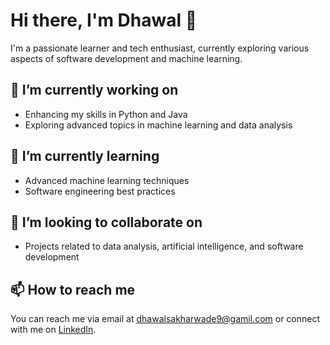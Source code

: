 # Hi there, I'm Dhawal 👋

I'm a passionate learner and tech enthusiast, currently exploring various aspects of software development and machine learning.

## 🔭 I’m currently working on

- Enhancing my skills in Python and Java
- Exploring advanced topics in machine learning and data analysis

## 🌱 I’m currently learning

- Advanced machine learning techniques
- Software engineering best practices

## 👯 I’m looking to collaborate on

- Projects related to data analysis, artificial intelligence, and software development

## 📫 How to reach me

You can reach me via email at [dhawalsakharwade9@gamil.com](mailto:dhawalsakharwade9@gmail.com) or connect with me on [LinkedIn](https://www.linkedin.com/in/dhawal-sakharwade-18362822a/).

